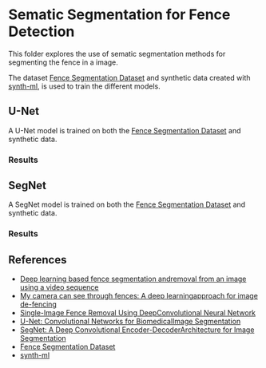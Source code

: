 # Sematic Segmentation for Fence Detection

This folder explores the use of sematic segmentation methods for segmenting the fence in a image.

The dataset [Fence Segmentation Dataset](https://github.com/chen-du/De-fencing) and synthetic data created with [synth-ml](https://gitlab.com/sdurobotics/vision/synth-ml), is used to train the different models.

## U-Net

A U-Net model is trained on both the [Fence Segmentation Dataset](https://github.com/chen-du/De-fencing) and synthetic data.

### Results

## SegNet

A SegNet model is trained on both the [Fence Segmentation Dataset](https://github.com/chen-du/De-fencing) and synthetic data.

### Results

## References

- [Deep learning based fence segmentation andremoval from an image using a video sequence](https://arxiv.org/pdf/1609.07727.pdf)
- [My camera can see through fences: A deep learningapproach for image de-fencing](https://arxiv.org/pdf/1805.07442.pdf)
- [Single-Image Fence Removal Using DeepConvolutional Neural Network](https://ieeexplore.ieee.org/stamp/stamp.jsp?arnumber=8933392)
- [U-Net: Convolutional Networks for BiomedicalImage Segmentation](https://arxiv.org/pdf/1505.04597.pdf)
- [SegNet: A Deep Convolutional Encoder-DecoderArchitecture for Image Segmentation](https://ieeexplore.ieee.org/stamp/stamp.jsp?arnumber=7803544)
- [Fence Segmentation Dataset](https://github.com/chen-du/De-fencing)
- [synth-ml](https://gitlab.com/sdurobotics/vision/synth-ml)
